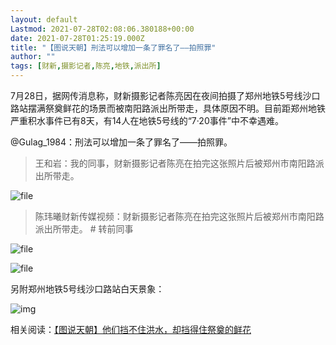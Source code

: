 ```yaml
---
layout: default
Lastmod: 2021-07-28T02:08:06.380188+00:00
date: 2021-07-28T01:25:19.000Z
title: "【图说天朝】刑法可以增加一条了罪名了——拍照罪"
author: ""
tags: [财新,摄影记者,陈亮,地铁,派出所]
---
```


7月28日，据网传消息称，财新摄影记者陈亮因在夜间拍摄了郑州地铁5号线沙口路站摆满祭奠鲜花的场景而被南阳路派出所带走，具体原因不明。目前距郑州地铁严重积水事件已有8天，有14人在地铁5号线的“7·20事件”中不幸遇难。

@Gulag\_1984：刑法可以增加一条了罪名了——拍照罪。

> 王和岩：我的同事，财新摄影记者陈亮在拍完这张照片后被郑州市南阳路派出所带走。

![file](https://images.weserv.nl/?url=https%3A//chinadigitaltimes.net/chinese/files/2021/07/image-1627435218058.png)

> 陈玮曦财新传媒视频：财新摄影记者陈亮在拍完这张照片后被郑州市南阳路派出所带走。 # 转前同事

![file](https://images.weserv.nl/?url=https%3A//chinadigitaltimes.net/chinese/files/2021/07/image-1627435229444.png)

![file](https://images.weserv.nl/?url=https%3A//chinadigitaltimes.net/chinese/files/2021/07/image-1627435275347.png)

另附郑州地铁5号线沙口路站白天景象：

![img](https://images.weserv.nl/?url=https%3A//chinadigitaltimes.net/chinese/files/2021/07/post-668851-610094a702e6d.png)

相关阅读：[【图说天朝】他们挡不住洪水，却挡得住祭奠的鲜花](https://chinadigitaltimes.net/chinese/668785.html)


